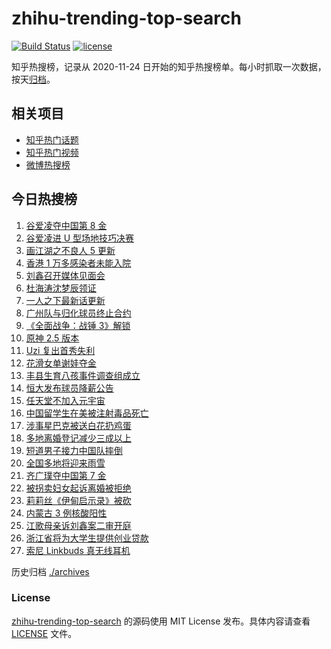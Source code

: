 # zhihu-trending-top-search

[![Build Status](https://github.com/justjavac/zhihu-trending-top-search/workflows/ci/badge.svg?branch=main)](https://github.com/justjavac/zhihu-trending-top-search/actions)
[![license](https://img.shields.io/github/license/justjavac/zhihu-trending-top-search)](https://github.com/justjavac/zhihu-trending-top-search/blob/main/LICENSE)

知乎热搜榜，记录从 2020-11-24 日开始的知乎热搜榜单。每小时抓取一次数据，按天[归档](./archives)。

## 相关项目

- [知乎热门话题](https://github.com/justjavac/zhihu-trending-hot-questions)
- [知乎热门视频](https://github.com/justjavac/zhihu-trending-hot-video)
- [微博热搜榜](https://github.com/justjavac/weibo-trending-hot-search)

## 今日热搜榜

<!-- BEGIN -->
<!-- 最后更新时间 Fri Feb 18 2022 15:13:22 GMT+0800 (China Standard Time) -->

1. [谷爱凌夺中国第 8 金](https://www.zhihu.com/search?q=谷爱凌)
1. [谷爱凌进 U 型场地技巧决赛](https://www.zhihu.com/search?q=谷爱凌)
1. [画江湖之不良人 5 更新](https://www.zhihu.com/search?q=不良人)
1. [香港 1 万多感染者未能入院](https://www.zhihu.com/search?q=香港疫情)
1. [刘鑫召开媒体见面会](https://www.zhihu.com/search?q=刘鑫见面会)
1. [杜海涛沈梦辰领证](https://www.zhihu.com/search?q=杜海涛沈梦辰领证)
1. [一人之下最新话更新](https://www.zhihu.com/search?q=一人之下)
1. [广州队与归化球员终止合约](https://www.zhihu.com/search?q=广州队)
1. [《全面战争：战锤 3》解锁](https://www.zhihu.com/search?q=战锤3)
1. [原神 2.5 版本](https://www.zhihu.com/search?q=原神)
1. [Uzi 复出首秀失利](https://www.zhihu.com/search?q=Uzi)
1. [花滑女单谢娃夺金](https://www.zhihu.com/search?q=花样滑冰)
1. [丰县生育八孩事件调查组成立](https://www.zhihu.com/search?q=丰县八孩调查组)
1. [恒大发布球员降薪公告](https://www.zhihu.com/search?q=恒大)
1. [任天堂不加入元宇宙](https://www.zhihu.com/search?q=任天堂)
1. [中国留学生在美被注射毒品死亡](https://www.zhihu.com/search?q=中国留学生)
1. [涉事星巴克被送白花扔鸡蛋](https://www.zhihu.com/search?q=星巴克)
1. [多地离婚登记减少三成以上](https://www.zhihu.com/search?q=离婚登记减少)
1. [短道男子接力中国队摔倒](https://www.zhihu.com/search?q=短道速滑)
1. [全国多地将迎来雨雪](https://www.zhihu.com/search?q=全国多地将迎来雨雪)
1. [齐广璞夺中国第 7 金](https://www.zhihu.com/search?q=齐广璞)
1. [被拐卖妇女起诉离婚被拒绝](https://www.zhihu.com/search?q=被拐卖妇女)
1. [莉莉丝《伊甸启示录》被砍](https://www.zhihu.com/search?q=伊甸启示录)
1. [内蒙古 3 例核酸阳性](https://www.zhihu.com/search?q=内蒙古新增)
1. [江歌母亲诉刘鑫案二审开庭](https://www.zhihu.com/search?q=江歌案)
1. [浙江省将为大学生提供创业贷款](https://www.zhihu.com/search?q=浙江省创业贷款)
1. [索尼 Linkbuds 真无线耳机](https://www.zhihu.com/search?q=索尼耳塞)

<!-- END -->

历史归档 [./archives](./archives)

### License

[zhihu-trending-top-search](https://github.com/justjavac/zhihu-trending-top-search)
的源码使用 MIT License 发布。具体内容请查看 [LICENSE](./LICENSE) 文件。
